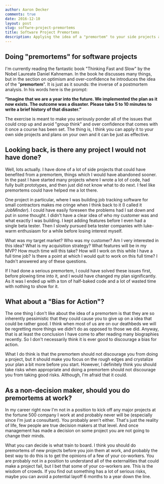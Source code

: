 ```yaml
---
author: Aaron Decker
comments: true
date: 2016-12-10
layout: post
slug: softwre-project-premortems
title: Software Project Premortems
description: Applying the idea of a "premortem" to your side projects and opportunities at work
---
```



## Doing "premortems" for software projects

I'm currently reading the fantastic book "Thinking Fast and Slow" by the Nobel Laureate Daniel Kahneman. In the book he discusses many things, but in the section on optimism and over-confidence he introduces the idea of the "__premortem__". It is just as it sounds: the inverse of a postmortem analysis. In his words here is the prompt:

__“Imagine that we are a year into the future. We implemented the plan as it now exists. The outcome was a disaster. Please take 5 to 10 minutes to write a brief history of that disaster.”__

The exercise is meant to make you seriously ponder all of the issues that could crop up and avoid "group think" and over confidence that comes with it once a course has been set. The thing is, I think you can apply it to your own side projects and plans on your own and it can be just as effective.



## Looking back, is there any project I would not have done?

Well, lots actually. I have done of a lot of side projects that could have benefited from a premortem, things which I would have abandoned sooner. In the past I have started many projects where I wrote a lot of code, had fully built prototypes, and then just did not know what to do next. I feel like premortems could have helped me a lot there.

One project in particular, where I was building job tracking software for small contractors makes me cringe when I think back to it (I called it _JobMinder_). I could have easily foreseen the problems had I sat down and put in some thought. I didn't have a clear idea of who my customer was and what exactly I was building. I kept adding features before I even had a single beta tester. Then I slowly pursued beta tester companies with luke-warm enthusiasm for a while before losing interest myself.

What was my target market? Who was my customer? Am I very interested in this idea? What is my acquisition strategy? What features will be in my MVP? How much time will this take? How will I work on this while I have a full time job? Is there a point at which I would quit to work on this full time? I hadn't answered any of these questions.

If I had done a serious premortem, I could have solved these issues first, before plowing time into it, and  I would have changed my plan significantly. As it was I ended up with a ton of half-baked code and a lot of wasted time with nothing to show for it.



## What about a "Bias for Action"?

The one thing I don't like about the idea of a premortem is that they are so inherently pessimistic that they could cause you to give up on a idea that could be rather good. I think when most of us are on our deathbeds we will be regretting more things we didn't do as opposed to those we did. Anyway, that is at least the conclusion I have come to after reading many biographies recently. So I don't necessarily think it is ever good to discourage a bias for action.

What I do think is that the premortem should not discourage you from doing a project, but it should make you focus on the rough edges and crystalize your plan a bit more before you start. However, I definitely think you should take risks when appropriate and doing a premortem should not discourage you from taking good risks. Although, I'm afraid that it could.



## As a non-decision maker, should you do premortems at work?

In my career right now I'm not in a position to kick off any major projects at the fortune 500 company I work at and probably never will be (especially since I'm just a consultant). You probably aren't either. That's just the reality of life, few people are true decision makers at that level. And once management has made a decision on some project you are not going to change their minds.

What you can decide is what train to board. I think you should do premortems of new projects before you join them at work, and probably the best way to do this is to get the opinions of a few of your co-workers. You are probably not in a position to understand all of the externalities that could make a project fail, but I bet that some of your co-workers are. This is the wisdom of crowds. If you find out something has a lot of serious risks, maybe you can avoid a potential layoff 6 months to a year down the line.
